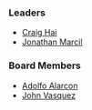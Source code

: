 ### Leaders

* [Craig Hai](mailto:craig.hai@owasp.org)
* [Jonathan Marcil](mailto:jonathan.marcil@owasp.org)

### Board Members
* [Adolfo Alarcon](mailto:adolfo.alarcon@owasp.org)
* [John Vasquez](mailto:john.vasquez@owasp.org)


